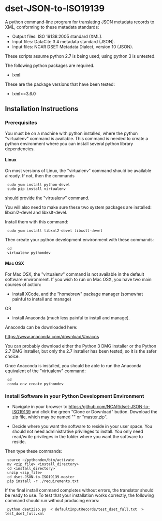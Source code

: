 # dset-JSON-to-ISO19139

A python command-line program for translating JSON metadata records to XML, conforming to these metadata standards:

* Output files: ISO 19139:2005 standard  (XML).
* Input files: DataCite 3.4 metadata standard (JSON).
* Input files: NCAR DSET Metadata Dialect, version 10 (JSON). 

These scripts assume python 2.7 is being used; using python 3 is untested.

The following python packages are required.

* lxml 

These are the package versions that have been tested: 

* lxml>=3.6.0

## Installation Instructions

### Prerequisites 

You must be on a machine with python installed, where the python "virtualenv" command is available.  This command is needed to create a python environment where you can install several python library dependencies.

#### Linux
On most versions of Linux, the "virtualenv" command should be available already.  If not, then the commands

     sudo yum install python-devel
     sudo pip install virtualenv 

should provide the "virtualenv" command.

You will also need to make sure these two system packages are installed: libxml2-devel and libxslt-devel.

Install them with this command: 

     sudo yum install libxml2-devel libxslt-devel

Then create your python development environment with these commands: 

     cd
     virtualenv pythondev

#### Mac OSX
For Mac OSX, the "virtualenv" command is not available in the default software environment.   If you wish to run on Mac OSX, you have two main courses of action: 

*  Install XCode, and the "homebrew" package manager (somewhat painful to install and manage) 

OR

*  Install Anaconda (much less painful to install and manage).  

Anaconda can be downloaded here:   

https://www.anaconda.com/download/#macos

You can probably download either the Python 3 DMG installer or the Python 2.7 DMG installer, but only the 2.7 installer has been tested, so it is the safer choice. 

Once Anaconda is installed, you should be able to run the Anaconda equivalent of the "virtualenv" command: 

     cd
     conda env create pythondev
     

### Install Software in your Python Development Environment

* Navigate in your browser to https://github.com/NCAR/dset-JSON-to-ISO19139 and click the green "Clone or Download" button.   Download the zip file, which may be named "" or "master.zip".

* Decide where you want the software to reside in your user space.  You should not need administrative privileges to install.   You only need read/write privileges in the folder where you want the software to reside.

Then type these commands:

     source ~/pythondev/bin/activate
     mv <zip_file> <install_directory>
     cd <install_directory>
     unzip <zip_file>
     cd dset-JSON-to-ISO19139-master
     pip install -r ./requirements.txt
      
If the final install command completes without errors, the translator should be ready to use.   To test that your installation works correctly, the following command should run without producing errors: 

     python dset2iso.py  < defaultInputRecords/test_dset_full.txt  > test_dset_full.xml
